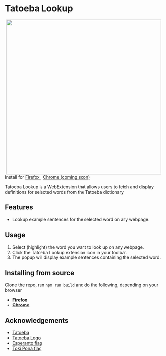 # Tatoeba Lookup

<img height="500" align="right" src="assets/more.gif"/>
<!-- <img height="500" align="right" src="assets/jp-to-en.gif"/> -->
<br/>
 
Install for [Firefox
](https://addons.mozilla.org/en-US/firefox/addon/tatoeba-lookup/) |
<ins>Chrome (coming soon)</ins>

Tatoeba Lookup is a WebExtension that allows users to fetch and display definitions for selected words from the Tatoeba dictionary.

## Features

- Lookup example sentences for the selected word on any webpage.

## Usage

1. Select (highlight) the word you want to look up on any webpage.
2. Click the Tatoeba Lookup extension icon in your toolbar.
3. The popup will display example sentences containing the selected word.

## Installing from source
Clone the repo, run `npm run build` and do the following, depending on your browser

* [**Firefox**](https://developer.mozilla.org/en-US/docs/Mozilla/Add-ons/WebExtensions/Your_first_WebExtension#installing)
* [**Chrome**](https://developer.chrome.com/docs/extensions/mv3/external_extensions/)

## Acknowledgements

- [Tatoeba](https://tatoeba.org/eng)
- [Tatoeba Logo](https://commons.wikimedia.org/wiki/File:Tatoeba_Logo.svg)
- [Esperanto flag](https://commons.wikimedia.org/wiki/File:Twemoji-style_Esperanto_flag.svg)
- [Toki Pona flag](https://commons.wikimedia.org/wiki/File:Twemoji-style_Toki_Pona_flag.svg)
